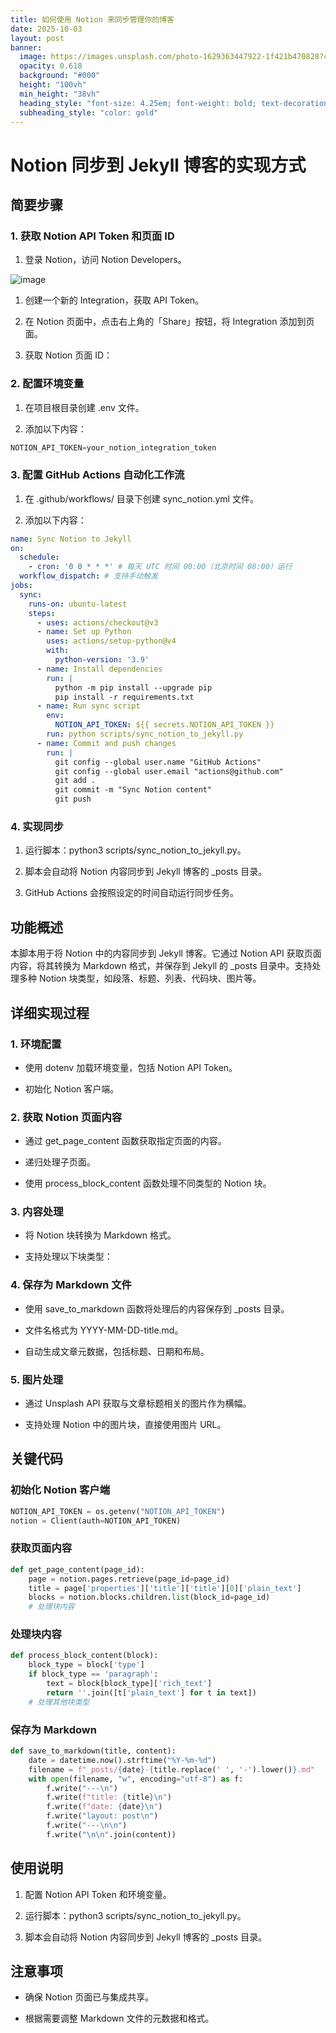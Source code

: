 ```yaml
---
title: 如何使用 Notion 来同步管理你的博客
date: 2025-10-03
layout: post
banner:
  image: https://images.unsplash.com/photo-1629363447922-1f421b470828?crop=entropy&cs=tinysrgb&fit=max&fm=jpg&ixid=M3w2OTIwMzJ8MHwxfHJhbmRvbXx8fHx8fHx8fDE3NTk0NTU0MDB8&ixlib=rb-4.1.0&q=80&w=1080
  opacity: 0.618
  background: "#000"
  height: "100vh"
  min_height: "38vh"
  heading_style: "font-size: 4.25em; font-weight: bold; text-decoration: underline"
  subheading_style: "color: gold"
---
```


# Notion 同步到 Jekyll 博客的实现方式

## 简要步骤

### 1. 获取 Notion API Token 和页面 ID

1. 登录 Notion，访问 Notion Developers。

![image](https://prod-files-secure.s3.us-west-2.amazonaws.com/a7a0cc5a-89b9-4cda-8686-1fba0ca52f40/d19c1afe-dea5-4312-9333-786b0ba83054/image.png?X-Amz-Algorithm=AWS4-HMAC-SHA256&X-Amz-Content-Sha256=UNSIGNED-PAYLOAD&X-Amz-Credential=ASIAZI2LB466TE2GT2BF%2F20251003%2Fus-west-2%2Fs3%2Faws4_request&X-Amz-Date=20251003T013639Z&X-Amz-Expires=3600&X-Amz-Security-Token=IQoJb3JpZ2luX2VjEKH%2F%2F%2F%2F%2F%2F%2F%2F%2F%2FwEaCXVzLXdlc3QtMiJHMEUCIEQ%2FwBVrpUF0G0%2BostqD%2B1PIoxKN8RUaNPGMjts7ZKIlAiEAnzB8gNNtgRpGO8%2F2iED9NwxWAMONBTRYisMhcXyFUvwq%2FwMIOhAAGgw2Mzc0MjMxODM4MDUiDIo2xA3niKhE4LnyzCrcAz5boEEp4%2BFs1KSCJXc7wliS%2BzwOcEAXCZihrovv%2B86cTLmaH%2FGwTULglYNd7mgLrjPatJ6a6mSqPzwMYprqPGyj7DRTiiIXCAeR9eq8vieqcsnQwgqmmHUNiFh1el8StMKbPYSXb7e8grDF24gWCm8px%2BS4uSQku8GTBpB8wAIfDlMDzXDXQhf82HBq9vdpd3Ox4qb9h5PCms3QaSh1vxjFxajFaThs65SaL3kKuOLrzoMzl%2Fi77bcUFprdRG%2FYGeh276zgAt2ZYvv4tLyiuwiUoTnof%2Fev5tN1B2F6Qb0P%2FFD2CAoXNHEUesUZ0EkDL5jysuJASZ%2FnHEJ8kPdyEBbUhCmBXjybfmlqk8Mhn5HgjHSpkNuwje6qRhqHKXwcr5muWYQ%2FU1lshIoq07%2FPyQc5xJ7dg2n4iVtMIGNU9Hci2Jhb2l8GyGPELh24S7%2FodtFZpRr1y1%2F%2FWewDNROAtErjOqXSCRa6t9dN5fL%2BQIqrTXHfrYLdwo1UwyT%2FT82hwXc%2Fz5JKlbxtRos%2BFvqojICnTI1eJIZ88Qr07IyNwrARfGbdx272rbiPJmsk%2B1ZBNZAmu2WTj96pWVA7nNqCnkNoPoiSGO0rfas9iNXhGW8fqxW2vmqXWXehwCG1MP%2B9%2FMYGOqUBGDS4jBhr5mKGRWQlEv1OQhx6mk6GQX2hzBQOtjZvp9NycRSn5JLCEwwWalyQhNDEDoXPA1AqiBPm0pgykKEfZUXgcisqJHw1ohZANYockfjKo3jCZsBRH06i9y1XLxj5XK4QC1PGRvtozBmcRS9x%2Bx5hDZezRmvesLVbg%2FRJmR2noaJ9qozch4TeGCRJuxyg5nh7wNZbNnhmxRZAUdiroJjS7Y1L&X-Amz-Signature=811c7493fbe2fe4b846ae8d7cd206b096c713db0ad6f2309218b70729e309b60&X-Amz-SignedHeaders=host&x-amz-checksum-mode=ENABLED&x-id=GetObject)

1. 创建一个新的 Integration，获取 API Token。

1. 在 Notion 页面中，点击右上角的「Share」按钮，将 Integration 添加到页面。

1. 获取 Notion 页面 ID：


### 2. 配置环境变量

1. 在项目根目录创建 .env 文件。

1. 添加以下内容：

```javascript
NOTION_API_TOKEN=your_notion_integration_token
```

### 3. 配置 GitHub Actions 自动化工作流

1. 在 .github/workflows/ 目录下创建 sync_notion.yml 文件。

1. 添加以下内容：

```yaml
name: Sync Notion to Jekyll
on:
  schedule:
    - cron: '0 0 * * *' # 每天 UTC 时间 00:00（北京时间 08:00）运行
  workflow_dispatch: # 支持手动触发
jobs:
  sync:
    runs-on: ubuntu-latest
    steps:
      - uses: actions/checkout@v3
      - name: Set up Python
        uses: actions/setup-python@v4
        with:
          python-version: '3.9'
      - name: Install dependencies
        run: |
          python -m pip install --upgrade pip
          pip install -r requirements.txt
      - name: Run sync script
        env:
          NOTION_API_TOKEN: ${{ secrets.NOTION_API_TOKEN }}
        run: python scripts/sync_notion_to_jekyll.py
      - name: Commit and push changes
        run: |
          git config --global user.name "GitHub Actions"
          git config --global user.email "actions@github.com"
          git add .
          git commit -m "Sync Notion content"
          git push
```

### 4. 实现同步

1. 运行脚本：python3 scripts/sync_notion_to_jekyll.py。

1. 脚本会自动将 Notion 内容同步到 Jekyll 博客的 _posts 目录。

1. GitHub Actions 会按照设定的时间自动运行同步任务。

## 功能概述

本脚本用于将 Notion 中的内容同步到 Jekyll 博客。它通过 Notion API 获取页面内容，将其转换为 Markdown 格式，并保存到 Jekyll 的 _posts 目录中。支持处理多种 Notion 块类型，如段落、标题、列表、代码块、图片等。

## 详细实现过程

### 1. 环境配置

- 使用 dotenv 加载环境变量，包括 Notion API Token。

- 初始化 Notion 客户端。

### 2. 获取 Notion 页面内容

- 通过 get_page_content 函数获取指定页面的内容。

- 递归处理子页面。

- 使用 process_block_content 函数处理不同类型的 Notion 块。

### 3. 内容处理

- 将 Notion 块转换为 Markdown 格式。

- 支持处理以下块类型：


### 4. 保存为 Markdown 文件

- 使用 save_to_markdown 函数将处理后的内容保存到 _posts 目录。

- 文件名格式为 YYYY-MM-DD-title.md。

- 自动生成文章元数据，包括标题、日期和布局。

### 5. 图片处理

- 通过 Unsplash API 获取与文章标题相关的图片作为横幅。

- 支持处理 Notion 中的图片块，直接使用图片 URL。

## 关键代码

### 初始化 Notion 客户端

```python
NOTION_API_TOKEN = os.getenv("NOTION_API_TOKEN")
notion = Client(auth=NOTION_API_TOKEN)
```

### 获取页面内容

```python
def get_page_content(page_id):
    page = notion.pages.retrieve(page_id=page_id)
    title = page['properties']['title']['title'][0]['plain_text']
    blocks = notion.blocks.children.list(block_id=page_id)
    # 处理块内容
```

### 处理块内容

```python
def process_block_content(block):
    block_type = block['type']
    if block_type == 'paragraph':
        text = block[block_type]['rich_text']
        return ''.join([t['plain_text'] for t in text])
    # 处理其他块类型
```

### 保存为 Markdown

```python
def save_to_markdown(title, content):
    date = datetime.now().strftime("%Y-%m-%d")
    filename = f"_posts/{date}-{title.replace(' ', '-').lower()}.md"
    with open(filename, "w", encoding="utf-8") as f:
        f.write("---\n")
        f.write(f"title: {title}\n")
        f.write(f"date: {date}\n")
        f.write("layout: post\n")
        f.write("---\n\n")
        f.write("\n\n".join(content))
```

## 使用说明

1. 配置 Notion API Token 和环境变量。

1. 运行脚本：python3 scripts/sync_notion_to_jekyll.py。

1. 脚本会自动将 Notion 内容同步到 Jekyll 博客的 _posts 目录。

## 注意事项

- 确保 Notion 页面已与集成共享。

- 根据需要调整 Markdown 文件的元数据和格式。